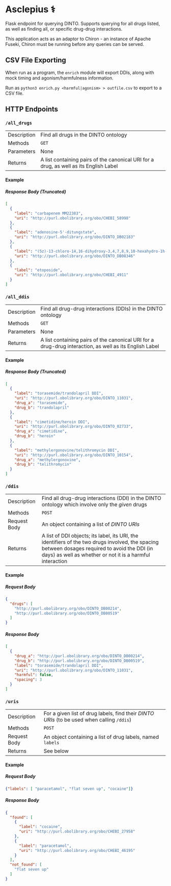 Asclepius ⚕
===========

Flask endpoint for querying DINTO. Supports querying for all drugs listed, as well as finding all, or specific drug-drug interactions.

This application acts as an adaptor to Chiron - an instance of Apache Fuseki, Chiron must be running before any queries can be served.

CSV File Exporting
------------------

When run as a program, the `enrich` module will export DDIs, along with mock timing and agonism/harmfulness information. 

Run as `python3 enrich.py <harmful|agonism> > outfile.csv` to export to a CSV file.

HTTP Endpoints
-------------

### `/all_drugs`

|             |                                                                                       |
|-------------|---------------------------------------------------------------------------------------|
| Description | Find all drugs in the DINTO ontology                                                  |
| Methods     | `GET`                                                                                 |
| Parameters  | None                                                                                  |
| Returns     | A list containing pairs of the canonical URI for a drug, as well as its English Label |

#### Example

##### Response Body (Truncated)

```json
[
  {
    "label": "carbapenem MM22383",
    "uri": "http://purl.obolibrary.org/obo/CHEBI_58998"
  },
  {
    "label": "adenosine-5'-ditungstate",
    "uri": "http://purl.obolibrary.org/obo/DINTO_DB02183"
  },
  {
    "label": "(5z)-13-chloro-14,16-dihydroxy-3,4,7,8,9,10-hexahydro-1h-2-benzoxacyclotetradecine-1,11(12h)-dione",
    "uri": "http://purl.obolibrary.org/obo/DINTO_DB08346"
  },
  {
    "label": "etoposide",
    "uri": "http://purl.obolibrary.org/obo/CHEBI_4911"
  }
]
```

### `/all_ddis`

|             |                                                                                                        |
|-------------|--------------------------------------------------------------------------------------------------------|
| Description | Find all drug-drug interactions (DDIs) in the DINTO ontology                                           |
| Methods     | `GET`                                                                                                  |
| Parameters  | None                                                                                                   |
| Returns     | A list containing pairs of the canonical URI for a drug-drug interaction, as well as its English Label |

#### Example

##### Response Body (Truncated)

```json
[
  {
    "label": "torasemide/trandolapril DDI",
    "uri": "http://purl.obolibrary.org/obo/DINTO_11031",
    "drug_a": "torasemide",
    "drug_b": "trandolapril"
  },
  {
    "label": "cimetidine/heroin DDI",
    "uri": "http://purl.obolibrary.org/obo/DINTO_02733",
    "drug_a": "cimetidine",
    "drug_b": "heroin"
  },
  {
    "label": "methylergonovine/telithromycin DDI",
    "uri": "http://purl.obolibrary.org/obo/DINTO_10154",
    "drug_a": "methylergonovine",
    "drug_b": "telithromycin"
  }
]
```

### `/ddis`

|              |                                                                                                  |
|--------------|--------------------------------------------------------------------------------------------------|
| Description  | Find all drug-drug interactions (DDI) in the DINTO ontology which involve only the *given* drugs |
| Methods      | `POST`                                                                                           |
| Request Body | An object containing a list of *DINTO URIs*                                                      |
| Returns      | A list of DDI objects; its label, its URI, the identifiers of the two drugs involved, the spacing between dosages required to avoid the DDI (in days) as well as whether or not it is a harmful interaction |

#### Example
##### Request Body
```json
{
  "drugs": [
    "http://purl.obolibrary.org/obo/DINTO_DB00214",
    "http://purl.obolibrary.org/obo/DINTO_DB00519"
  ]
}
```

##### Response Body

```json
[
  {
    "drug_a": "http://purl.obolibrary.org/obo/DINTO_DB00214",
    "drug_b": "http://purl.obolibrary.org/obo/DINTO_DB00519",
    "label": "torasemide/trandolapril DDI",
    "uri": "http://purl.obolibrary.org/obo/DINTO_11031",
    "harmful": false,
    "spacing": 3
  }
]
```
### `/uris`

|              |                                                                                            |
|--------------|--------------------------------------------------------------------------------------------|
| Description  | For a given list of drug labels, find their *DINTO URIs* (to be used when calling `/ddis`) |
| Methods      | `POST`                                                                                     |
| Request Body | An object containing a list of drug labels, named `labels`                                 |
| Returns      | See below                                                                                  |

#### Example

##### Request Body

```json
{"labels": [ "paracetamol", "flat seven up", "cocaine"]}
```

##### Response Body

```json
{
  "found": [
    {
      "label": "cocaine",
      "uri": "http://purl.obolibrary.org/obo/CHEBI_27958"
    },
    {
      "label": "paracetamol",
      "uri": "http://purl.obolibrary.org/obo/CHEBI_46195"
    }
  ],
  "not_found": [
    "flat seven up"
  ]
}

```
